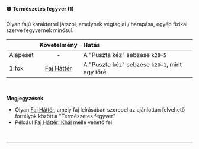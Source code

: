 #### 🟣 Természetes fegyver (1)

Olyan fajú karakterrel játszol, amelynek végtagjai / harapása, egyéb fizikai szerve fegyvernek minősül.

|          |       Követelmény        | Hatás                                         |
|:-------- |:------------------------:|:--------------------------------------------- |
| Alapeset |            -             | A "Puszta kéz" sebzése `k20-5`                |
| 1.fok    | [Faj Háttér](../021_faj_hatterek.md)             | A "Puszta kéz" sebzése `k20+1`, mint egy tőré |

<br />

**Megjegyzések**

- Olyan  [Faj Háttér](../021_faj_hatterek.md), amely faj leírásában szerepel az ajánlottan felvehető fortélyok között a "Természetes fegyver"
- Például [Faj Háttér: Khál](../021_faj_hatterek.md#khál) mellé vehető fel

<br />

---
